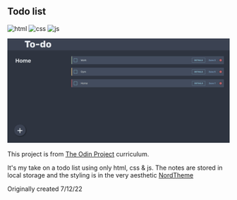 
## Todo list
![html](https://badges.aleen42.com/src/html5.svg)
![css](https://badges.aleen42.com/src/css3.svg)
![js](https://badges.aleen42.com/src/javascript.svg)

![preview](dist/images/todolist.png)

This project is from [The Odin Project](https://www.theodinproject.com/lessons/node-path-javascript-todo-list) curriculum.

It's my take on a todo list using only html, css & js. The notes are stored in local storage and the styling
is in the very aesthetic [NordTheme](https://www.nordtheme.com/)


Originally created 7/12/22